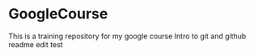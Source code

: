 # GoogleCourse
This is a training repository for my google course
Intro to git and github
readme edit test
